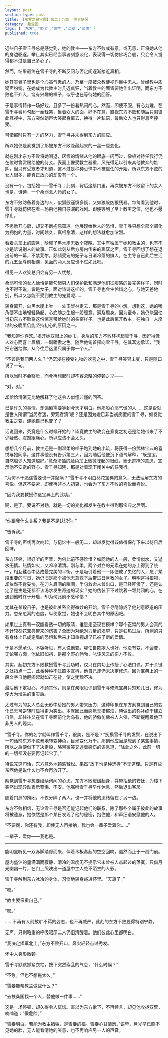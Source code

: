 ```yaml
---
layout: post
section-type: post
title: 【东雪之藏宝图】第二十九章  往事随风
category: 藏宝图
tags: [ '东方','古代','架空','江湖','武侠' ]
published: true
---
```

近些日子雪千寻总是感觉到，她的教主——东方不败或有意，或无意，正将她从他的身边驱逐。举止其实已经当事者刻意淡化，表现得一切仿佛巧合般，只会令人觉得都不过是自己多心了。

然而，结果最终在雪千寻的不断反问与否定间逐渐接近真相。

她其实骨子里也是个心高气傲的人，乃至一度被众教徒视作目中无人。曾经教中质疑声纷纷，在她成为代教主时几近疯狂，当着教主的面皆要她作出证明，而东方不败也不介入，饶有兴趣的样子，似乎也在等待她的回答。

于是事情转作一场好戏，且多了一份看热闹的心。然而，即使不服，有心为难，在雪千寻唇角勾起一丝轻笑，当着众人的面，好不在意，直视东方不败和随后只剩彼此互视中，东方突然朗声大笑起身离去，换得一片私语，最后众人也只得息声接受。

可惜那时只有一方的努力，雪千寻并未得到东方的回应。

所以她仅是察觉到了那被东方不败隐藏起来的一丝一厘变化。

就在刚才东方不败将她喝退，厌烦的情绪从他的眼底一闪而过，像极对待任我行仍在位时曾赏赐给他的侍妾。表面上像受教主器重，风光得足以引来其他教众的嫉妒，但只有受宠者才知道，这不过是种种忌惮中不被信任的开始。所以东方不败的女人很多，能真正放心的却没有一个。

没有一个。包括她——雪千寻；此刻，背后这扇门里，再次被东方不败留下的女人也是，诗诗，一个柔弱惹人怜的女子。

东方不败防备着身边的人，似狐般谨慎多疑，又如狼般凶狠残暴。每每看到他时，雪千寻就仿佛在看一场由他独自导演的戏剧。即便等到了坐上教主之位，他也不愿停止。

不愿敞开心扉，却又不断抱怨孤凉。他展现给世人的恐惧，雪千寻只想全部全部化为拥抱的力量，时间越久，真相愈清，这样的想法就愈加浓烈。

看着头顶上的圆月，映耀了黑木崖无数个夜晚，其中有独属于她和教主的，也有不少是诉说别人的故事。正如此刻从后方房内传来的窸窣之声。雪千寻回想了想在退出前的一幕，不禁莞尔。频频受宠的妃子与日渐冷落的嫔人，在主导自己此后生活的九五至尊前相遇，见面的两人反应也不过如此吧。

得见一人欢笑总归会有另一人忧愁。

柔弱可怜的女人恰恰是能勾起男人们保护欲和满足他们征服感的最完美样子，同时也不得不说，皆是女子，面对诗诗这样的，雪千寻也会生怜惜之心，与她天差地别，所以又怎能不受到教主的宠爱呢……

转身离开，向黑木崖上唯一一处玉梨林走去，那是雪千寻的小筑。想到这，她的嘴角便不由地轻轻扬起，心底随之生起一股暖意，遍及周身。因为至今，她仍能回忆当初东方不败将这份惊喜带给她时的亲密样子。也是此后离开教主，在独自一人度过的夜晚里仍能坚持初心的原因之一。

“我知道你喜欢。”揭开她双眼上的纱巾，身后的东方不败环抱起雪千寻，因逗得佳人欢心而喜上眉梢，一副骄傲之色。随后他俯首探向雪千寻，在其耳边承诺，“我把它送给你，从今往后这里只属于你一个人。”

“不该是我们两人么？”仍沉浸在接受礼物的欢喜之中，雪千寻笑容未变，只是随口说了一句。

所以当时不会察觉，而今再想起时却不容忽略的停顿之举——

“对，对。”

却恰恰清晰无比地解释了他这令人似懂非懂的回答。

已是许久的事情，却偏偏需要等到今天才明白。他那般心高气傲的人……这是否就是世人所谓“当局者迷，旁观者清”呢？还是因为她已非当初痴傻的雪千寻，如发觉教主之变，连她自己也变了？

话说回来，究竟是什么时候开始的？毕竟教主的改变在察觉之初还是给她带来了不少疑惑、震撼跟痛心。所以应该不会太久。

想想几个月前，教主还是一副温柔的样子跑到她的小筑，将获得一份武林宝典的喜悦与她同享。这件事他没有告诉第三人，因为随后他便沉下语气解释，“既是宝，自然越少人知道越好。”愈渐冷酷的脸色加上微微眯起的眼线，毫无遮掩的意思，宣示他不安定的野心。雪千寻知晓，那是对着现下闭关中的任我行。

“为何不干脆连雪妾也一并隐瞒？”雪千寻不明白葵花宝典的意义，无法理解东方的喜悦。但这不要紧，即使再非本人初衷，也会为了东方不败的喜悦而喜悦。

“因为我要教授你这宝典上的武功。”

啊，是了。要说不对劲，就是一切的变化都发生在教主得到那宝典之后啊。

***

“你跟我什么关系？我是不是认识你。”

“告诉我。”

雪千寻的声线再次响起，与记忆中一般无二，却越发觉得该值得保存下来以待日后回味。

东方轻笑，很好听的声音，为何此前不感珍惜？如同她的人一般，柔情似水，又逝水无情。热情如火，又冷冷清清。刚与柔，两个对立的元素在她的身上得到了统一，相互糅合中达成最完美的平衡，于是吸引着他——即便成了失忆的人，忘了某段重要的时日，她仍旧是那个被他无意救下后带进日月教的女子。明明逃得狼狈，却依然不肯妥协，在刀入眉间的瞬间，半句救命未曾出口，是已经吓傻了，还是认定了是生是死都不该渴求发生奇迹的现实？她的伪装下不过跳着一颗封闭的心，在遇到他时终于开启，却为何此前不感珍惜？

尤其在某段日子，也是彼此关系变得微妙的开始，雪千寻隐隐成了他刻意驱避的压力。忽亲忽离的态度，纵使察觉，她也不会明白其中的原因吧。

如果世上真有一双能看透一切的眼睛，谁愿走至现在模样？哪个正常的男人会真的不计较葵花宝典带来的伤害？全因为对绝对力量的渴望，只是狂热过后，所剩的只有身体上已成定局的恐惧和后来才知重视却早已被了断的爱情。

于是不愿承认、不容听见，有人说他变。哪怕自欺欺人也好，他没有变，不会变，无论哪方面，他依旧如初，是那个野心勃勃，叱诧风云的东方不败。

其实，起初东方不败教授雪千寻武功时，仅只在内功上传授了心法口诀，并于关键之处指点一二，此番种种不过照本宣科，他自己却仍未决定修炼。因为宝典上的一段文字自他翻阅起就如芒在背，使之犹豫不决。

最后他下定狠心，不顾其他，则是在亲眼见识到雪千寻修炼宝典只短短几日，修为便大为增进的事实后。 

太过有为的女人总会无形中给她的男人带来压力，这种印象在东方察觉到自己的变化已无可逆转时显得更为突出。本就因此而感觉无措郁烦，待做出的弥补终于建立自信，却往往又在雪千寻面前化为乌有，他的骄傲仿佛被人入侵，不断提醒着他已非男人的现实。

“雪千寻。你的名字就叫作雪千寻，很美，是不是？”抚摸雪千寻的发鬓，在说出下一句话前东方不败蓦地转变神色，目光变化万千。那刻他应当是想到了某些事情，所以之后便似下了决定般，略带微笑又透着感伤的语息道，“除此之外，此前一切的一切都没必要再记起它了。”

待说完这句话，东方意外地顿感轻松。果然“放下也是种选择”不无道理。只是有些东西他是说什么也不会再放开了。

察觉到雪千寻想要继续询问的心思，东方不败缓缓起身，并带拒绝的安抚，为楼下突然出现异动表示警惕、不安。他嘱咐雪千寻早作休息，然后退出客房。

随着门扉的掩闭，不仅分隔了两人，也一并将他的思绪留在了另一边。

东方不败相信，无论雪千寻是否还能记起他们的联系，除了那些个属于彼此的故事将被遗忘，她依然是那个某日发现了他的秘密，抱住他，和声细语安慰他的人。

“不要慌，你还有我，即使无人再接纳，我也会一辈子爱着你……”

一辈子，爱你——我也是。

***

能明显听见一双赤脚踏廊而来，伴着木板奏起的空空回响，戛然而止于一扇门前。

屋内盛油的盏满满而寂静，清冷的温度无不提示它未曾被人点起过的落寞，只借月光幽幽一片，在门上照映出一道屋中主人绝不陌生的人影。

雪千寻触到东方冰冷的身体，习惯地转身蜷进怀里。“天凉了。”

“嗯。”

“教主要保重自己。”

“嗯。”

……不再有人前放旷不羁的姿态，也不再威严，此刻的东方不败显得特别宁静。

无声，只剩略重的呼吸昭示二人仍旧清醒着。他们彼此心里都明白。

“我决定挥军北上。”东方不败开口，鼻尖轻轻点过秀发。

怀中人身形微顿。

雪千寻默默抓紧衣袖，按下突然紊乱的气息，“什么时候？”

“不急。但也不想拖太久。”

“雪妾能帮教主做些什么？”

“去扶桑国找一个人，替他做一件事……”

这是一场停顿，却久得令人恍惚。直以为东方歇下，不再续言，却见他收拢双臂，喃喃道：“很危险。”

“雪妾明白。若能为教主牺牲，是雪妾的福。雪妾心甘情愿。”语毕，月光早已照不见她的脸，无人能看清她的笑意，也不再响应另一人的声音。
